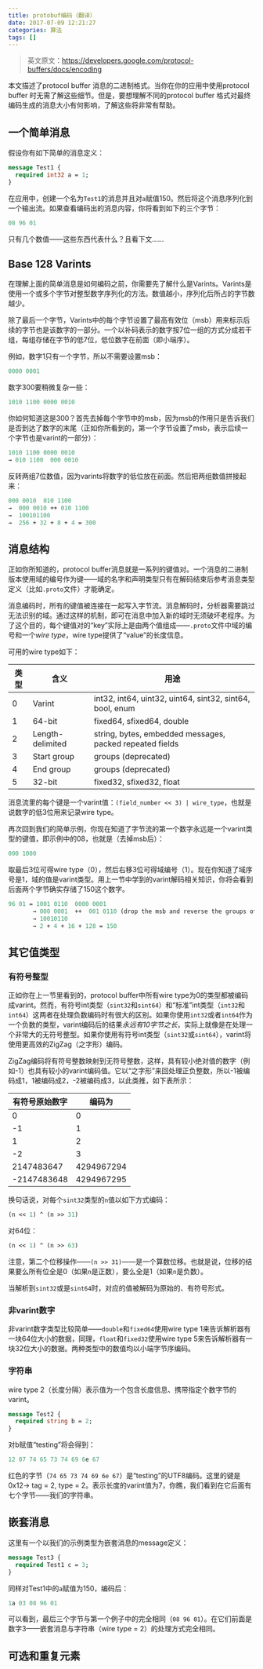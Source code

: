 ```yaml
---
title: protobuf编码（翻译）
date: 2017-07-09 12:21:27
categories: 算法
tags: []
---
```


> 英文原文：https://developers.google.com/protocol-buffers/docs/encoding



本文描述了protocol buffer 消息的二进制格式。当你在你的应用中使用protocol buffer 时无需了解这些细节。但是，要想理解不同的protocol buffer 格式对最终编码生成的消息大小有何影响，了解这些将非常有帮助。

## 一个简单消息

假设你有如下简单的消息定义：

```protobuf
message Test1 {
  required int32 a = 1;
}
```

在应用中，创建一个名为`Test1`的消息并且对`a`赋值150。然后将这个消息序列化到一个输出流。如果查看编码出的消息内容，你将看到如下的三个字节：

```protobuf
08 96 01
```

只有几个数值——这些东西代表什么？且看下文……

## Base 128 Varints

在理解上面的简单消息是如何编码之前，你需要先了解什么是Varints。Varints是使用一个或多个字节对整型数字序列化的方法。数值越小，序列化后所占的字节数越少。

除了最后一个字节，Varints中的每个字节设置了最高有效位（msb）用来标示后续的字节也是该数字的一部分。一个以补码表示的数字按7位一组的方式分成若干组，每组存储在字节的低7位，低位数字在前面（即小端序）。

例如，数字1只有一个字节，所以不需要设置msb：

```protobuf
0000 0001
```

数字300要稍微复杂一些：

```protobuf
1010 1100 0000 0010
```

你如何知道这是300？首先去掉每个字节中的msb，因为msb的作用只是告诉我们是否到达了数字的末尾（正如你所看到的，第一个字节设置了msb，表示后续一个字节也是varint的一部分）：

```protobuf
1010 1100 0000 0010
→ 010 1100  000 0010
```

反转两组7位数值，因为varints将数字的低位放在前面。然后把两组数值拼接起来：

```protobuf
000 0010  010 1100
→  000 0010 ++ 010 1100
→  100101100
→  256 + 32 + 8 + 4 = 300
```

## 消息结构

正如你所知道的，protocol buffer消息就是一系列的键值对。一个消息的二进制版本使用域的编号作为键——域的名字和声明类型只有在解码结束后参考消息类型定义（比如`.proto`文件）才能确定。

消息编码时，所有的键值被连接在一起写入字节流。消息解码时，分析器需要跳过无法识别的域。通过这样的机制，即可在消息中加入新的域时无须破坏老程序。为了这个目的，每个键值对的“key”实际上是由两个值组成——`.proto`文件中域的编号和一个*wire type*，wire type提供了“value”的长度信息。

可用的wire type如下：

| 类型   | 含义               | 用途                                       |
| ---- | ---------------- | ---------------------------------------- |
| 0    | Varint           | int32, int64, uint32, uint64, sint32, sint64, bool, enum |
| 1    | 64-bit           | fixed64, sfixed64, double                |
| 2    | Length-delimited | string, bytes, embedded messages, packed repeated fields |
| 3    | Start group      | groups (deprecated)                      |
| 4    | End group        | groups (deprecated)                      |
| 5    | 32-bit           | fixed32, sfixed32, float                 |

消息流里的每个键是一个varint值：`(field_number << 3) | wire_type`，也就是说数字的低3位用来记录wire type。

再次回到我们的简单示例，你现在知道了字节流的第一个数字永远是一个varint类型的键值，即示例中的08，也就是（去掉msb后）：

```protobuf
000 1000
```

取最后3位可得wire type（0），然后右移3位可得域编号（1）。现在你知道了域序号是1，域的值是varint类型。用上一节中学到的varint解码相关知识，你将会看到后面两个字节确实存储了150这个数字。

```protobuf
96 01 = 1001 0110  0000 0001
       → 000 0001  ++  001 0110 (drop the msb and reverse the groups of 7 bits)
       → 10010110
       → 2 + 4 + 16 + 128 = 150
```

## 其它值类型

### 有符号整型

正如你在上一节里看到的，protocol buffer中所有wire type为0的类型都被编码成varint。然而，有符号int类型（`sint32`和`sint64`）和“标准”int类型（`int32`和`int64`）这两者在处理负数编码时有很大的区别。如果你使用`int32`或者`int64`作为一个负数的类型，varint编码后的结果*永远有10字节之长*，实际上就像是在处理一个非常大的无符号整型。如果你使用有符号int类型（`sint32`或`sint64`），varint将使用更高效的ZigZag（之字形）编码。

ZigZag编码将有符号整数映射到无符号整数，这样，具有较小绝对值的数字（例如-1）也具有较小的varint编码值。它以“之字形”来回处理正负整数，所以-1被编码成1，1被编码成2，-2被编码成3，以此类推，如下表所示：

| 有符号原始数字     | 编码为        |
| ----------- | ---------- |
| 0           | 0          |
| -1          | 1          |
| 1           | 2          |
| -2          | 3          |
| 2147483647  | 4294967294 |
| -2147483648 | 4294967295 |

换句话说，对每个`sint32`类型的`n`值以如下方式编码：

```protobuf
(n << 1) ^ (n >> 31)
```

对64位：

```protobuf
(n << 1) ^ (n >> 63)
```

注意，第二个位移操作——`(n >> 31)`——是一个算数位移。也就是说，位移的结果要么所有位全是0（如果`n`是正数），要么全是1（如果`n`是负数）。

当解析到`sint32`或是`sint64`时，对应的值被解码为原始的、有符号形式。

### 非varint数字

非varint数字类型比较简单——`double`和`fixed64`使用wire type  1来告诉解析器有一块64位大小的数据，同理，`float`和`fixed32`使用wire type 5来告诉解析器有一块32位大小的数据。两种类型中的数值均以小端字节序编码。

### 字符串

wire type 2（长度分隔）表示值为一个包含长度信息、携带指定个数字节的varint。

```protobuf
message Test2 {
  required string b = 2;
}
```

对b赋值“testing”将会得到：

```protobuf
12 07 74 65 73 74 69 6e 67
```

红色的字节（`74 65 73 74 69 6e 67`）是“testing”的UTF8编码。这里的键是0x12→ tag = 2, type = 2。表示长度的varint值为7，你瞧，我们看到在它后面有七个字节——我们的字符串。

## 嵌套消息

这里有一个以我们的示例类型为嵌套消息的message定义：

```protobuf
message Test3 {
  required Test1 c = 3;
}
```

同样对Test1中的`a`赋值为150，编码后：

```protobuf
1a 03 08 96 01
```

可以看到，最后三个字节与第一个例子中的完全相同（`08 96 01`）。在它们前面是数字3——嵌套消息与字符串（wire type = 2）的处理方式完全相同。

## 可选和重复元素

